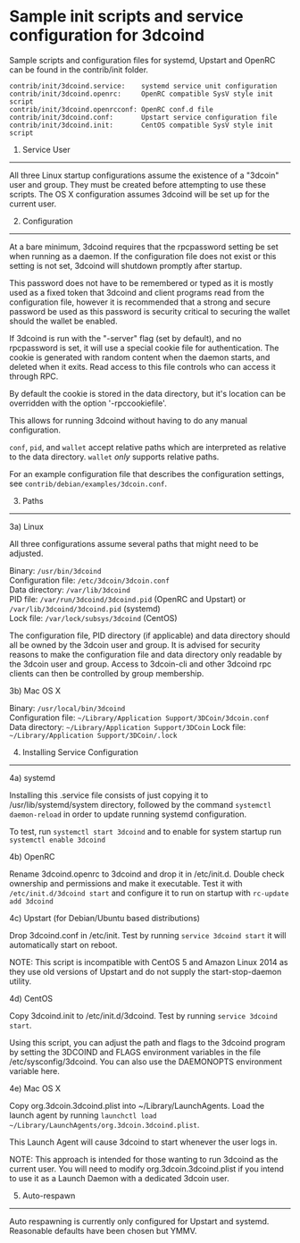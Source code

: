 Sample init scripts and service configuration for 3dcoind
==========================================================

Sample scripts and configuration files for systemd, Upstart and OpenRC
can be found in the contrib/init folder.

    contrib/init/3dcoind.service:    systemd service unit configuration
    contrib/init/3dcoind.openrc:     OpenRC compatible SysV style init script
    contrib/init/3dcoind.openrcconf: OpenRC conf.d file
    contrib/init/3dcoind.conf:       Upstart service configuration file
    contrib/init/3dcoind.init:       CentOS compatible SysV style init script

1. Service User
---------------------------------

All three Linux startup configurations assume the existence of a "3dcoin" user
and group.  They must be created before attempting to use these scripts.
The OS X configuration assumes 3dcoind will be set up for the current user.

2. Configuration
---------------------------------

At a bare minimum, 3dcoind requires that the rpcpassword setting be set
when running as a daemon.  If the configuration file does not exist or this
setting is not set, 3dcoind will shutdown promptly after startup.

This password does not have to be remembered or typed as it is mostly used
as a fixed token that 3dcoind and client programs read from the configuration
file, however it is recommended that a strong and secure password be used
as this password is security critical to securing the wallet should the
wallet be enabled.

If 3dcoind is run with the "-server" flag (set by default), and no rpcpassword is set,
it will use a special cookie file for authentication. The cookie is generated with random
content when the daemon starts, and deleted when it exits. Read access to this file
controls who can access it through RPC.

By default the cookie is stored in the data directory, but it's location can be overridden
with the option '-rpccookiefile'.

This allows for running 3dcoind without having to do any manual configuration.

`conf`, `pid`, and `wallet` accept relative paths which are interpreted as
relative to the data directory. `wallet` *only* supports relative paths.

For an example configuration file that describes the configuration settings,
see `contrib/debian/examples/3dcoin.conf`.

3. Paths
---------------------------------

3a) Linux

All three configurations assume several paths that might need to be adjusted.

Binary:              `/usr/bin/3dcoind`  
Configuration file:  `/etc/3dcoin/3dcoin.conf`  
Data directory:      `/var/lib/3dcoind`  
PID file:            `/var/run/3dcoind/3dcoind.pid` (OpenRC and Upstart) or `/var/lib/3dcoind/3dcoind.pid` (systemd)  
Lock file:           `/var/lock/subsys/3dcoind` (CentOS)  

The configuration file, PID directory (if applicable) and data directory
should all be owned by the 3dcoin user and group.  It is advised for security
reasons to make the configuration file and data directory only readable by the
3dcoin user and group.  Access to 3dcoin-cli and other 3dcoind rpc clients
can then be controlled by group membership.

3b) Mac OS X

Binary:              `/usr/local/bin/3dcoind`  
Configuration file:  `~/Library/Application Support/3DCoin/3dcoin.conf`  
Data directory:      `~/Library/Application Support/3DCoin`
Lock file:           `~/Library/Application Support/3DCoin/.lock`

4. Installing Service Configuration
-----------------------------------

4a) systemd

Installing this .service file consists of just copying it to
/usr/lib/systemd/system directory, followed by the command
`systemctl daemon-reload` in order to update running systemd configuration.

To test, run `systemctl start 3dcoind` and to enable for system startup run
`systemctl enable 3dcoind`

4b) OpenRC

Rename 3dcoind.openrc to 3dcoind and drop it in /etc/init.d.  Double
check ownership and permissions and make it executable.  Test it with
`/etc/init.d/3dcoind start` and configure it to run on startup with
`rc-update add 3dcoind`

4c) Upstart (for Debian/Ubuntu based distributions)

Drop 3dcoind.conf in /etc/init.  Test by running `service 3dcoind start`
it will automatically start on reboot.

NOTE: This script is incompatible with CentOS 5 and Amazon Linux 2014 as they
use old versions of Upstart and do not supply the start-stop-daemon utility.

4d) CentOS

Copy 3dcoind.init to /etc/init.d/3dcoind. Test by running `service 3dcoind start`.

Using this script, you can adjust the path and flags to the 3dcoind program by
setting the 3DCOIND and FLAGS environment variables in the file
/etc/sysconfig/3dcoind. You can also use the DAEMONOPTS environment variable here.

4e) Mac OS X

Copy org.3dcoin.3dcoind.plist into ~/Library/LaunchAgents. Load the launch agent by
running `launchctl load ~/Library/LaunchAgents/org.3dcoin.3dcoind.plist`.

This Launch Agent will cause 3dcoind to start whenever the user logs in.

NOTE: This approach is intended for those wanting to run 3dcoind as the current user.
You will need to modify org.3dcoin.3dcoind.plist if you intend to use it as a
Launch Daemon with a dedicated 3dcoin user.

5. Auto-respawn
-----------------------------------

Auto respawning is currently only configured for Upstart and systemd.
Reasonable defaults have been chosen but YMMV.
